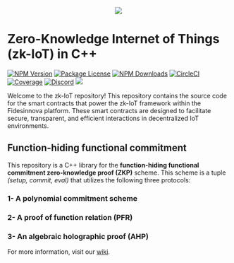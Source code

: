 <p align="center">
  <a href="https://fidesinnova.io/" target="blank"><img src="https://fidesinnova.io/Download/logo/g-c-web-back.png" /></a>
</p>



# Zero-Knowledge Internet of Things (zk-IoT) in C++

<a href="https://www.npmjs.com/~nestjscore" target="_blank"><img src="https://img.shields.io/npm/v/@nestjs/core.svg" alt="NPM Version" /></a>
<a href="https://www.npmjs.com/~nestjscore" target="_blank"><img src="https://img.shields.io/npm/l/@nestjs/core.svg" alt="Package License" /></a>
<a href="https://www.npmjs.com/~nestjscore" target="_blank"><img src="https://img.shields.io/npm/dm/@nestjs/common.svg" alt="NPM Downloads" /></a>
<a href="https://circleci.com/gh/nestjs/nest" target="_blank"><img src="https://img.shields.io/circleci/build/github/nestjs/nest/master" alt="CircleCI" /></a>
<a href="https://coveralls.io/github/nestjs/nest?branch=master" target="_blank"><img src="https://coveralls.io/repos/github/nestjs/nest/badge.svg?branch=master#9" alt="Coverage" /></a>
<a href="https://discord.com/invite/NQdM6JGwcs" target="_blank"><img src="https://img.shields.io/badge/discord-online-brightgreen.svg" alt="Discord"/></a>
<a href="https://twitter.com/fidesinnova" target="_blank"><img src="https://img.shields.io/twitter/follow/nestframework.svg?style=social&label=Follow"></a>


 Welcome to the zk-IoT repository! This repository contains the source code for the smart contracts that power the zk-IoT framework within the Fidesinnova platform. These smart contracts are designed to facilitate secure, transparent, and efficient interactions in decentralized IoT environments.

## Function-hiding functional commitment
This repository is a C++ library for the **function-hiding functional commitment zero-knowledge proof (ZKP)** scheme. This scheme is a tuple _(setup, commit, eval)_ that utilizes the following three protocols:
### 1- A polynomial commitment scheme
### 2- A proof of function relation (PFR)
### 3- An algebraic holographic proof (AHP)

For more information, visit our [wiki](https://fidesinnova-1.gitbook.io/fidesinnova-docs/zero-knowledge-proof-zkp-scheme).
